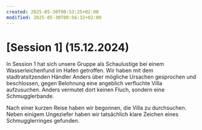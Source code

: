 ```yaml
---
created: 2025-05-30T00:53:25+02:00
modified: 2025-05-30T00:56:32+02:00
---
```


# [Session 1] (15.12.2024)

In Session 1 hat sich unsere Gruppe als Schaulustige bei einem Wasserleichenfund im Hafen getroffen. Wir haben mit dem stadtratsitzenden Händler Anders über mögliche Ursachen gesprochen und beschlossen, gegen Belohnung eine angeblich verfluchte Villa aufzusuchen. Anders vermutet dort keinen Fluch, sondern eine Schmugglerbande. 

Nach einer kurzen Reise haben wir begonnen, die Villa zu durchsuchen. Neben einigem Ungeziefer haben wir tatsächlich klare Zeichen eines Schmugglerringes gefunden.

